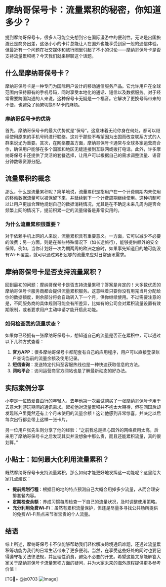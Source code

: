 # 摩纳哥保号卡：流量累积的秘密，你知道多少？

提到摩纳哥保号卡，很多人可能会先想到它在国际漫游中的便利性。无论是出国旅游还是商务出差，这张小小的卡片总能让人在国外也能享受到家一般的通信体验。但最近有一个问题在社交媒体和旅行圈里引起了不小的讨论——摩纳哥保号卡是否支持流量累积呢？今天我们就来聊聊这个话题。

## 什么是摩纳哥保号卡？

摩纳哥保号卡是一种专门为国际用户设计的移动通信服务产品。它允许用户在全球范围内保持原有的手机号码，同时享受本地化的通话、短信以及数据服务。对于经常需要跨国沟通的人来说，这种保号卡无疑是一个福音。它解决了更换号码带来的不便，也避免了频繁切换SIM卡的麻烦。

### 摩纳哥保号卡的优势

首先，摩纳哥保号卡的最大优势就是“保号”。这意味着无论你身在何处，都可以继续使用原来的手机号码进行联络。这对于那些不希望因为出国而改变联系方式的人群来说尤为重要。其次，在网络覆盖方面，摩纳哥保号卡通常与全球多家运营商合作，确保用户能够在多个国家和地区无缝连接到互联网或拨打电话。此外，许多摩纳哥保号卡还提供了灵活的套餐选择，让用户可以根据自己的需求调整流量、语音分钟数等资源分配。

## 流量累积的概念

那么，什么是流量累积呢？简单地说，流量累积是指用户在一个计费周期内未使用的移动数据流量可以被保留下来，并延续到下一个计费周期继续使用。这种机制可以让用户更加合理地规划自己的数据消耗情况，尤其是在不确定未来几周内是否会频繁上网的情况下，提前积累一定的流量储备是非常实用的。

### 为什么流量累积很重要？

对于依赖手机上网的人来说，流量累积具有重要意义。一方面，它可以减少不必要的浪费；另一方面，则是在某些特殊情况下（如长途旅行），能够提供额外的安全保障。例如，当你计划好一次为期两周的欧洲之旅时，如果事先知道目的地可能没有Wi-Fi覆盖，就可以通过累积足够的流量来应对日常通讯需求。

## 摩纳哥保号卡是否支持流量累积？

回到最初的问题：摩纳哥保号卡是否支持流量累积？答案是肯定的！大多数优质的摩纳哥保号卡服务商都会提供流量累积服务。这意味着只要你没有用完当月分配给你的数据额度，剩余部分将会自动转入下一个月，供你继续使用。不过需要注意的是，不同服务商的具体规则可能会有所差异，比如有的公司会对累积流量设置有效期限制，或者要求用户主动申请才能开启此功能。

### 如何检查我的流量状态？

如果你已经拥有一张摩纳哥保号卡，想知道自己的流量是否正在累积中，可以通过以下几种方式查看：

1. **官方APP**：很多摩纳哥保号卡都配套有自己的应用程序，用户可以直接登录账户查询当前的流量余额及使用记录。
2. **短信查询**：发送特定代码至客服热线也是一种快速获取信息的方法。
3. **网站平台**：访问运营商官方网站也是了解最新动态的好办法。

## 实际案例分享

小李是一位热爱自由行的年轻人，去年他第一次尝试购买了一张摩纳哥保号卡用于去意大利游玩期间的通讯需求。起初他对流量累积并不抱太大期待，但在回国后却发现账户里竟然还有上个月未使用的流量余额！这让他感到非常惊喜，并决定以后每次出行都会带上这样一张卡片。

另一位用户张先生则分享了他的经验：“之前我总是担心国外的网络费用太高，后来用了摩纳哥保号卡之后发现其实并没想象中那么贵，而且还能累积流量，真的很划算。”

## 小贴士：如何最大化利用流量累积？

既然摩纳哥保号卡支持流量累积，那么如何才能更好地发挥这一功能呢？这里给大家几点建议：

- **提前规划行程**：根据目的地的特点预测自己大概会用掉多少流量，从而合理安排套餐内容。
- **定期检查余额**：养成习惯每周检查一下自己的流量状况，及时调整使用策略。
- **充分利用免费Wi-Fi**：虽然有累积流量保护，但还是尽量多寻找公共场所提供的免费Wi-Fi热点来节省宝贵的个人流量。

## 结语

综上所述，摩纳哥保号卡不仅能够帮助我们轻松解决跨境通讯难题，还通过流量累积等功能为我们的日常生活带来了更多便利。当然，在享受这些好处的同时也要记得遵守相关法律法规，并且理性消费，避免不必要的开支。希望这篇文章能解答大家关于摩纳哥保号卡流量累积方面的疑问，并为大家未来的海外旅程提供更多参考价值！

[TG💪+ @jx0703 ![Image](https://github.com/user-attachments/assets/dbca1d08-cadb-493c-b0ec-ad6f7a83f270)]
